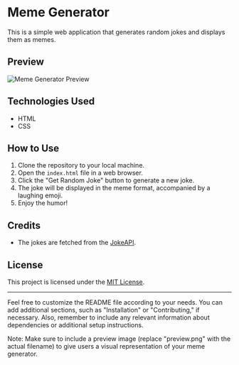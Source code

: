 # Meme Generator

This is a simple web application that generates random jokes and displays them as memes.

## Preview

![Meme Generator Preview](preview.png)

## Technologies Used

- HTML
- CSS

## How to Use

1. Clone the repository to your local machine.
2. Open the `index.html` file in a web browser.
3. Click the "Get Random Joke" button to generate a new joke.
4. The joke will be displayed in the meme format, accompanied by a laughing emoji.
5. Enjoy the humor!

## Credits

- The jokes are fetched from the [JokeAPI](https://jokeapi.dev/).

## License

This project is licensed under the [MIT License](LICENSE).

---

Feel free to customize the README file according to your needs. You can add additional sections, such as "Installation" or "Contributing," if necessary. Also, remember to include any relevant information about dependencies or additional setup instructions.

Note: Make sure to include a preview image (replace "preview.png" with the actual filename) to give users a visual representation of your meme generator.
